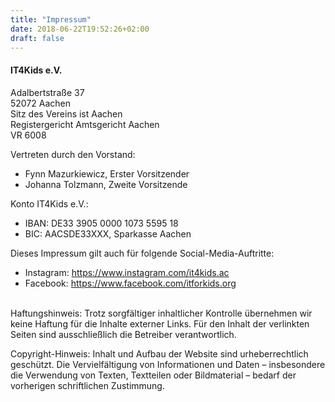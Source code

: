 ```yaml
---
title: "Impressum"
date: 2018-06-22T19:52:26+02:00
draft: false
---
```


#### IT4Kids e.V.

Adalbertstraße 37 \
52072 Aachen \
Sitz des Vereins ist Aachen \
Registergericht Amtsgericht Aachen \
VR 6008

Vertreten durch den Vorstand:
- Fynn Mazurkiewicz, Erster Vorsitzender
- Johanna Tolzmann, Zweite Vorsitzende

Konto IT4Kids e.V.:
- IBAN: DE33 3905 0000 1073 5595 18
- BIC: AACSDE33XXX, Sparkasse Aachen

Dieses Impressum gilt auch für folgende Social-Media-Auftritte:

- Instagram: https://www.instagram.com/it4kids.ac
- Facebook: https://www.facebook.com/itforkids.org

\
Haftungshinweis: Trotz sorgfältiger inhaltlicher Kontrolle übernehmen wir keine Haftung für die Inhalte externer Links. Für den Inhalt der verlinkten Seiten sind ausschließlich die Betreiber verantwortlich.

Copyright-Hinweis: Inhalt und Aufbau der Website sind urheberrechtlich geschützt. Die Vervielfältigung von Informationen und Daten – insbesondere die Verwendung von Texten, Textteilen oder Bildmaterial – bedarf der vorherigen schriftlichen Zustimmung.
